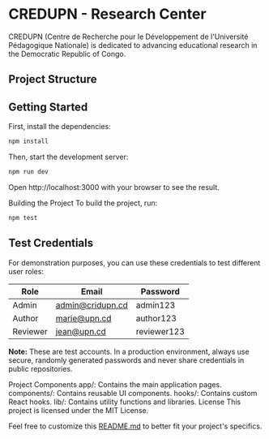 # CREDUPN - Research Center

CREDUPN (Centre de Recherche pour le Développement de l'Université Pédagogique Nationale) is dedicated to advancing educational research in the Democratic Republic of Congo.

## Project Structure



## Getting Started

First, install the dependencies:

```sh
npm install
```
Then, start the development server:

```sh
npm run dev
```
Open http://localhost:3000 with your browser to see the result.

Building the Project
To build the project, run:
    
```sh
npm test
```

## Test Credentials

For demonstration purposes, you can use these credentials to test different user roles:

| Role      | Email            | Password  |
|-----------|------------------|-----------|
| Admin     | admin@cridupn.cd | admin123  |
| Author    | marie@upn.cd     | author123 |
| Reviewer  | jean@upn.cd      | reviewer123|

**Note:** These are test accounts. In a production environment, always use secure, randomly generated passwords and never share credentials in public repositories.


Project Components
app/: Contains the main application pages.
components/: Contains reusable UI components.
hooks/: Contains custom React hooks.
lib/: Contains utility functions and libraries.
License
This project is licensed under the MIT License.

Feel free to customize this [README.md](http://_vscodecontentref_/13) to better fit your project's specifics.
